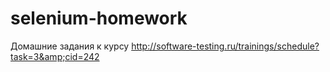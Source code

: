 # selenium-homework
Домашние задания к курсу http://software-testing.ru/trainings/schedule?task=3&amp;cid=242
